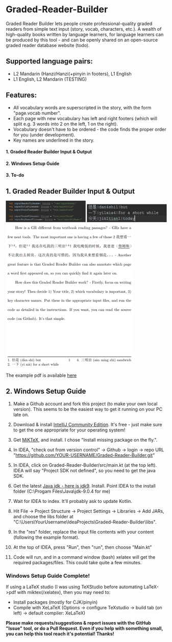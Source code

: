 # Graded-Reader-Builder
Graded Reader Builder lets people create professional-quality graded readers from simple text input (story, vocab, characters, etc.). A wealth of high-quality books written by language learners, for language learners can be produced by this tool - and can be openly shared on an open-source graded reader database website (todo).


## Supported language pairs:
* L2 Mandarin (Hanzi/Hanzi(+pinyin in footers), L1 English
* L1 English, L2 Mandarin (TESTING)

## Features:
* All vocabulary words are superscripted in the story, with the form "page.vocab number".
* Each page with new vocabulary has left and right footers (which will split e.g. 3 words into 2 on the left, 1 on the right).
* Vocabulary doesn't have to be ordered - the code finds the proper order for you (under development).
* Key names are underlined in the story.

#### 1. Graded Reader Builder Input & Output
#### 2. Windows Setup Guide
#### 3. To-do

## 1. Graded Reader Builder Input & Output

<img src="examples/Graded-Reader-Builder-Inputs.png" width="250">
<img src="examples/Graded-Reader-Builder-Vocab(CN-EN).png" width="250">
<img src="examples/Graded-Reader-Builder-OutputExample.png" width="400">

The example pdf is available [here](../examples/ExampleGradedReader.pdf)

## 2. Windows Setup Guide

1. Make a Github account and fork this project (to make your own local version). This seems to be the easiest way to get it running on your PC late on.

2. Download & install [IntelliJ Community Edition](https://www.jetbrains.com/idea/download/#section=windows). It's free - just make sure to get the one appropriate for your operating system!

3. Get [MiKTeX](https://miktex.org/download), and install. I chose "Install missing package on the fly.".

4. In IDEA, "check out from version control" -> Github -> login -> repo URL "https://github.com/YOUR-USERNAME/Graded-Reader-Builder.git"

5. In IDEA, click on Graded-Reader-Builder/src/main.kt (at the top left). IDEA will say "Project SDK not defined", so you need to get the java SDK.

6. Get the latest [Java jdk - here is jdk9](http://www.oracle.com/technetwork/java/javase/downloads/jdk9-downloads-3848520.html). Install. Point IDEA to the install folder (C:\Progam Files\Java\jdk-9.0.4 for me)

7. Wait for IDEA to index. It'll probably ask to update Kotlin.

8. Hit File -> Project Structure -> Project Settings -> Libraries -> Add JARs, and choose the libs folder at "C:\Users\YourUsername\IdeaProjects\Graded-Reader-Builder\libs".

9. In the "res" folder, replace the input file contents with your content (following the example format).

10. At the top of IDEA, press "Run", then "run", then choose "Main.kt"

11. Code will run, and in a command window (bash) xelatex will get the required packages/files. This could take quite a few minutes.

### Windows Setup Guide Complete!

If using a LaTeX studio (I was using TeXStudio before automating LaTeX->pdf with miktex(/xelatex), then you may need to: 
* Install packages (mostly for CJK/pinyin)
* Compile with XeLaTeX (Options -> configure TeXstudio -> build tab (on left) -> default compiler: XeLaTeX)


**Please make requests/suggestions & report issues with the GitHub "Issue" tool, or do a Pull Request. Even if you help with something small, you can help this tool reach it's potential! Thanks!**
